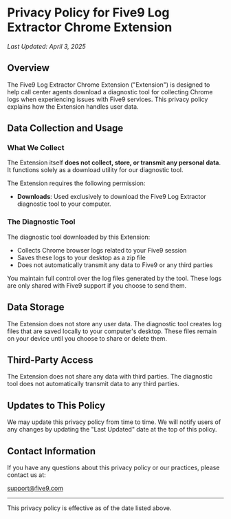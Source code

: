 # Privacy Policy for Five9 Log Extractor Chrome Extension

*Last Updated: April 3, 2025*

## Overview

The Five9 Log Extractor Chrome Extension ("Extension") is designed to help call center agents download a diagnostic tool for collecting Chrome logs when experiencing issues with Five9 services. This privacy policy explains how the Extension handles user data.

## Data Collection and Usage

### What We Collect

The Extension itself **does not collect, store, or transmit any personal data**. It functions solely as a download utility for our diagnostic tool.

The Extension requires the following permission:
- **Downloads**: Used exclusively to download the Five9 Log Extractor diagnostic tool to your computer.

### The Diagnostic Tool

The diagnostic tool downloaded by this Extension:
- Collects Chrome browser logs related to your Five9 session
- Saves these logs to your desktop as a zip file
- Does not automatically transmit any data to Five9 or any third parties

You maintain full control over the log files generated by the tool. These logs are only shared with Five9 support if you choose to send them.

## Data Storage

The Extension does not store any user data. The diagnostic tool creates log files that are saved locally to your computer's desktop. These files remain on your device until you choose to share or delete them.

## Third-Party Access

The Extension does not share any data with third parties. The diagnostic tool does not automatically transmit data to any third parties.

## Updates to This Policy

We may update this privacy policy from time to time. We will notify users of any changes by updating the "Last Updated" date at the top of this policy.

## Contact Information

If you have any questions about this privacy policy or our practices, please contact us at:

[support@five9.com](mailto:support@five9.com)

---

This privacy policy is effective as of the date listed above.
